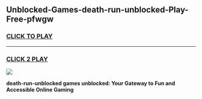 
## Unblocked-Games-death-run-unblocked-Play-Free-pfwgw
<h3>
<a href="https://premium76.site?title=death-run-unblocked&ref=10A">CLICK TO PLAY</a></h3>
<hr>

<h3>
<a href="https://premium76.site?title=death-run-unblocked&ref=10A">CLICK 2 PLAY</a>
  
</h3>

<a href="https://premium76.site?title=death-run-unblocked&ref=10A"><img src="https://clearcache.store/games.png"></a>


**death-run-unblocked games unblocked: Your Gateway to Fun and Accessible Online Gaming**
